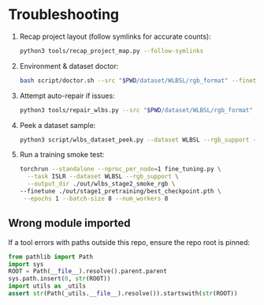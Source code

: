# Troubleshooting

1. Recap project layout (follow symlinks for accurate counts):
   ```bash
   python3 tools/recap_project_map.py --follow-symlinks
   ```
2. Environment & dataset doctor:
   ```bash
   bash script/doctor.sh --src "$PWD/dataset/WLBSL/rgb_format" --finetune ./out/stage1_pretraining/best_checkpoint.pth
   ```
3. Attempt auto-repair if issues:
   ```bash
   python3 tools/repair_wlbs.py --src "$PWD/dataset/WLBSL/rgb_format" --dev-count 500
   ```
4. Peek a dataset sample:
   ```bash
   python3 script/wlbs_dataset_peek.py --dataset WLBSL --rgb_support --phase train
   ```
5. Run a training smoke test:
   ```bash
   torchrun --standalone --nproc_per_node=1 fine_tuning.py \
     --task ISLR --dataset WLBSL --rgb_support \
     --output_dir ./out/wlbs_stage2_smoke_rgb \
   --finetune ./out/stage1_pretraining/best_checkpoint.pth \
    --epochs 1 --batch-size 8 --num_workers 8
   ```

## Wrong module imported
If a tool errors with paths outside this repo, ensure the repo root is pinned:

```python
from pathlib import Path
import sys
ROOT = Path(__file__).resolve().parent.parent
sys.path.insert(0, str(ROOT))
import utils as _utils
assert str(Path(_utils.__file__).resolve()).startswith(str(ROOT))
```

